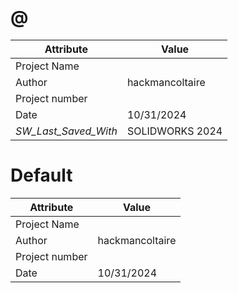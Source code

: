 # @
| Attribute | Value |
| ---  | ---     |
| Project Name |  |
| Author | hackmancoltaire |
| Project number |  |
| Date | 10/31/2024 |
| _SW_Last_Saved_With_ | SOLIDWORKS 2024 |
# Default
| Attribute | Value |
| ---  | ---     |
| Project Name |  |
| Author | hackmancoltaire |
| Project number |  |
| Date | 10/31/2024 |
